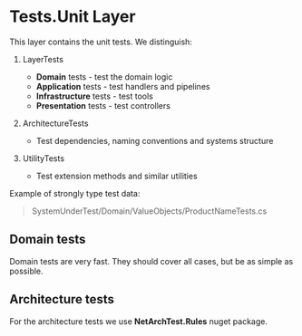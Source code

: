 ﻿# Tests.Unit Layer

This layer contains the unit tests. We distinguish:

1. LayerTests

	- **Domain** tests - test the domain logic
	- **Application** tests - test handlers and pipelines
	- **Infrastructure** tests - test tools
	- **Presentation** tests - test controllers

2. ArchitectureTests

	- Test dependencies, naming conventions and systems structure

3. UtilityTests

	- Test extension methods and similar utilities

Example of strongly type test data:
> SystemUnderTest/Domain/ValueObjects/ProductNameTests.cs

## Domain tests

Domain tests are very fast. They should cover all cases, but be as simple as possible.

## Architecture tests

For the architecture tests we use **NetArchTest.Rules** nuget package.
